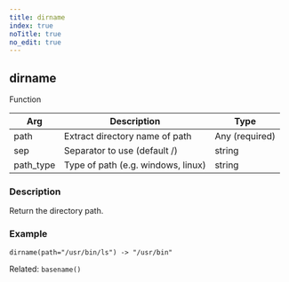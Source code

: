 ```yaml
---
title: dirname
index: true
noTitle: true
no_edit: true
---
```




<div class="vql_item"></div>


## dirname
<span class='vql_type label label-warning pull-right page-header'>Function</span>



<div class="vqlargs"></div>

Arg | Description | Type
----|-------------|-----
path|Extract directory name of path|Any (required)
sep|Separator to use (default /)|string
path_type|Type of path (e.g. windows, linux)|string

### Description

Return the directory path.

### Example

```vql
dirname(path="/usr/bin/ls") -> "/usr/bin"
```

Related: `basename()`


